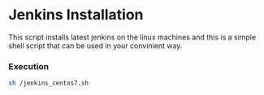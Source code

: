 # Jenkins Installation

This script installs latest jenkins on the linux machines and this is a simple shell script that can be used in your convinient way.

### Execution
```sh
sh /jenkins_centos7.sh
```

